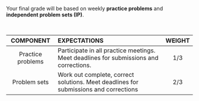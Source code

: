 Your final grade will be based on weekly __practice problems__ and  __independent problem sets (IP)__.

<br>

| COMPONENT | EXPECTATIONS | WEIGHT |
|:---:| :--- | :--: |
| Practice problems | Participate in all practice meetings. Meet deadlines for submissions and corrections. | 1/3 |
| Problem sets | Work out complete, correct solutions. Meet deadlines for submissions and corrections | 2/3 |

